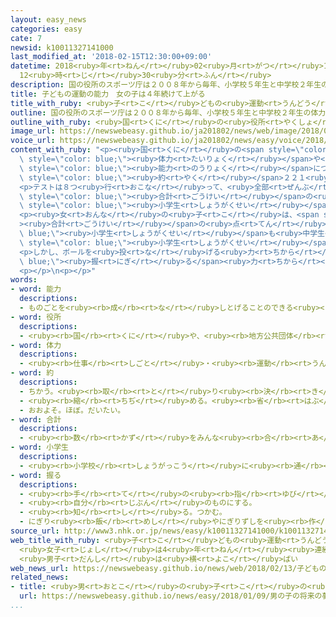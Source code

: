```yaml
---
layout: easy_news
categories: easy
cate: 7
newsid: k10011327141000
last_modified_at: '2018-02-15T12:30:00+09:00'
datetime: 2018<ruby>年<rt>ねん</rt></ruby>02<ruby>月<rt>がつ</rt></ruby>15<ruby>日<rt>にち</rt></ruby>
  12<ruby>時<rt>じ</rt></ruby>30<ruby>分<rt>ふん</rt></ruby>
description: 国の役所のスポーツ庁は２００８年から毎年、小学校５年生と中学校２年生の体力や運動の能力についてテストをして調べています。
title: 子どもの運動の能力　女の子は４年続けて上がる
title_with_ruby: <ruby>子<rt>こ</rt></ruby>どもの<ruby>運動<rt>うんどう</rt></ruby>の<ruby>能力<rt>のうりょく</rt></ruby>　<ruby>女<rt>おんな</rt></ruby>の<ruby>子<rt>こ</rt></ruby>は４<ruby>年<rt>ねん</rt></ruby><ruby>続<rt>つづ</rt></ruby>けて<ruby>上<rt>あ</rt></ruby>がる
outline: 国の役所のスポーツ庁は２００８年から毎年、小学校５年生と中学校２年生の体力や運動の能力についてテストをして調べています。
outline_with_ruby: <ruby>国<rt>くに</rt></ruby>の<ruby>役所<rt>やくしょ</rt></ruby>のスポーツ<ruby>庁<rt>ちょう</rt></ruby>は２００８<ruby>年<rt>ねん</rt></ruby>から<ruby>毎年<rt>まいとし</rt></ruby>、<ruby>小学校<rt>しょうがっこう</rt></ruby>５<ruby>年生<rt>ねんせい</rt></ruby>と<ruby>中学校<rt>ちゅうがっこう</rt></ruby>２<ruby>年生<rt>ねんせい</rt></ruby>の<ruby>体力<rt>たいりょく</rt></ruby>や<ruby>運動<rt>うんどう</rt></ruby>の<ruby>能力<rt>のうりょく</rt></ruby>についてテストをして<ruby>調<rt>しら</rt></ruby>べています。
image_url: https://newswebeasy.github.io/ja201802/news/web/image/2018/02/13/K10011327141_1802131524_1802131526_01_02.jpg
voice_url: https://newswebeasy.github.io/ja201802/news/easy/voice/2018/02/15/k10011327141000.mp3
content_with_ruby: "<p><ruby>国<rt>くに</rt></ruby>の<span style=\"color: blue;\"><ruby>役所<rt>やくしょ</rt></ruby></span>のスポーツ<ruby>庁<rt>ちょう</rt></ruby>は２００８<ruby>年<rt>ねん</rt></ruby>から<ruby>毎年<rt>まいとし</rt></ruby>、<ruby>小学校<rt>しょうがっこう</rt></ruby>５<ruby>年生<rt>ねんせい</rt></ruby>と<ruby>中学校<rt>ちゅうがっこう</rt></ruby>２<ruby>年生<rt>ねんせい</rt></ruby>の<span\
  \ style=\"color: blue;\"><ruby>体力<rt>たいりょく</rt></ruby></span>や<ruby>運動<rt>うんどう</rt></ruby>の<span\
  \ style=\"color: blue;\"><ruby>能力<rt>のうりょく</rt></ruby></span>についてテストをして<ruby>調<rt>しら</rt></ruby>べています。２０１７<ruby>年<rt>ねん</rt></ruby>は、<span\
  \ style=\"color: blue;\"><ruby>約<rt>やく</rt></ruby></span>２２１<ruby>万<rt>まん</rt></ruby><ruby>人<rt>にん</rt></ruby>の<ruby>子<rt>こ</rt></ruby>どもについて<ruby>調<rt>しら</rt></ruby>べました。</p>\n\
  <p>テストは８つ<ruby>行<rt>おこな</rt></ruby>って、<ruby>全部<rt>ぜんぶ</rt></ruby>の<ruby>点<rt>てん</rt></ruby>を<ruby>足<rt>た</rt></ruby>した<span\
  \ style=\"color: blue;\"><ruby>合計<rt>ごうけい</rt></ruby></span>の<ruby>点<rt>てん</rt></ruby>は、<ruby>男<rt>おとこ</rt></ruby>の<ruby>子<rt>こ</rt></ruby>は<span\
  \ style=\"color: blue;\"><ruby>小学生<rt>しょうがくせい</rt></ruby></span>も<ruby>中学生<rt>ちゅうがくせい</rt></ruby>も<ruby>今<rt>いま</rt></ruby>までとほとんど<ruby>同<rt>おな</rt></ruby>じでした。</p>\n\
  <p><ruby>女<rt>おんな</rt></ruby>の<ruby>子<rt>こ</rt></ruby>は、<span style=\"color: blue;\"\
  ><ruby>合計<rt>ごうけい</rt></ruby></span>の<ruby>点<rt>てん</rt></ruby>が<span style=\"color:\
  \ blue;\"><ruby>小学生<rt>しょうがくせい</rt></ruby></span>も<ruby>中学生<rt>ちゅうがくせい</rt></ruby>も４<ruby>年<rt>ねん</rt></ruby><ruby>続<rt>つづ</rt></ruby>けて<ruby>上<rt>あ</rt></ruby>がっていて、<ruby>今<rt>いま</rt></ruby>まででいちばん<ruby>高<rt>たか</rt></ruby>くなりました。<ruby>決<rt>き</rt></ruby>めた<ruby>時間<rt>じかん</rt></ruby>に２０ｍを<ruby>何<rt>なん</rt></ruby><ruby>回<rt>かい</rt></ruby><ruby>走<rt>はし</rt></ruby>ることができるか<ruby>調<rt>しら</rt></ruby>べるテストでは、<ruby>女<rt>おんな</rt></ruby>の<ruby>子<rt>こ</rt></ruby>は<span\
  \ style=\"color: blue;\"><ruby>小学生<rt>しょうがくせい</rt></ruby></span>が４１．６<ruby>回<rt>かい</rt></ruby>で、２００８<ruby>年<rt>ねん</rt></ruby>より２．９<ruby>回<rt>かい</rt></ruby><ruby>増<rt>ふ</rt></ruby>えました。<ruby>中学生<rt>ちゅうがくせい</rt></ruby>は５８．８<ruby>回<rt>かい</rt></ruby>で、２．５<ruby>回<rt>かい</rt></ruby><ruby>増<rt>ふ</rt></ruby>えました。</p>\n\
  <p>しかし、ボールを<ruby>投<rt>な</rt></ruby>げる<ruby>力<rt>ちから</rt></ruby>や<span style=\"color:\
  \ blue;\"><ruby>握<rt>にぎ</rt></ruby>る</span><ruby>力<rt>ちから</rt></ruby>は、<ruby>男<rt>おとこ</rt></ruby>の<ruby>子<rt>こ</rt></ruby>も<ruby>女<rt>おんな</rt></ruby>の<ruby>子<rt>こ</rt></ruby>も<ruby>半分<rt>はんぶん</rt></ruby><ruby>以上<rt>いじょう</rt></ruby>がいちばんよかったときより<ruby>弱<rt>よわ</rt></ruby>くなっています。</p>\n\
  <p></p>\n<p></p>"
words:
- word: 能力
  descriptions:
  - ものごとを<ruby><rb>成</rb><rt>な</rt></ruby>しとげることのできる<ruby><rb>力</rb><rt>ちから</rt></ruby>。
- word: 役所
  descriptions:
  - <ruby><rb>国</rb><rt>くに</rt></ruby>や、<ruby><rb>地方公共団体</rb><rt>ちほうこうきょうだんたい</rt></ruby>の<ruby><rb>仕事</rb><rt>しごと</rt></ruby>をする<ruby><rb>所</rb><rt>ところ</rt></ruby>。<ruby><rb>官庁</rb><rt>かんちょう</rt></ruby>。<ruby><rb>役場</rb><rt>やくば</rt></ruby>。
- word: 体力
  descriptions:
  - <ruby><rb>仕事</rb><rt>しごと</rt></ruby>・<ruby><rb>運動</rb><rt>うんどう</rt></ruby>・<ruby><rb>病気</rb><rt>びょうき</rt></ruby>などにたえられる、<ruby><rb>体</rb><rt>からだ</rt></ruby>の<ruby><rb>力</rb><rt>ちから</rt></ruby>。
- word: 約
  descriptions:
  - ちかう。<ruby><rb>取</rb><rt>と</rt></ruby>り<ruby><rb>決</rb><rt>き</rt></ruby>める。
  - <ruby><rb>縮</rb><rt>ちぢ</rt></ruby>める。<ruby><rb>省</rb><rt>はぶ</rt></ruby>く。<ruby><rb>簡単</rb><rt>かんたん</rt></ruby>にする。
  - おおよそ。ほぼ。だいたい。
- word: 合計
  descriptions:
  - <ruby><rb>数</rb><rt>かず</rt></ruby>をみんな<ruby><rb>合</rb><rt>あ</rt></ruby>わせること。また、<ruby><rb>合</rb><rt>あ</rt></ruby>わせた<ruby><rb>数</rb><rt>かず</rt></ruby>。
- word: 小学生
  descriptions:
  - <ruby><rb>小学校</rb><rt>しょうがっこう</rt></ruby>に<ruby><rb>通</rb><rt>かよ</rt></ruby>っている<ruby><rb>子</rb><rt>こ</rt></ruby>ども。
- word: 握る
  descriptions:
  - <ruby><rb>手</rb><rt>て</rt></ruby>の<ruby><rb>指</rb><rt>ゆび</rt></ruby>を<ruby><rb>全部</rb><rt>ぜんぶ</rt></ruby>、<ruby><rb>内側</rb><rt>うちがわ</rt></ruby>に<ruby><rb>曲</rb><rt>ま</rt></ruby>げる。また、<ruby><rb>曲</rb><rt>ま</rt></ruby>げて<ruby><rb>物</rb><rt>もの</rt></ruby>をつかむ。
  - <ruby><rb>自分</rb><rt>じぶん</rt></ruby>のものにする。
  - <ruby><rb>知</rb><rt>し</rt></ruby>る。つかむ。
  - にぎり<ruby><rb>飯</rb><rt>めし</rt></ruby>やにぎりずしを<ruby><rb>作</rb><rt>つく</rt></ruby>る。
source_url: http://www3.nhk.or.jp/news/easy/k10011327141000/k10011327141000.html
web_title_with_ruby: <ruby>子<rt>こ</rt></ruby>どもの<ruby>運動<rt>うんどう</rt></ruby><ruby>能力<rt>のうりょく</rt></ruby>
  <ruby>女子<rt>じょし</rt></ruby>は4<ruby>年<rt>ねん</rt></ruby><ruby>連続<rt>れんぞく</rt></ruby><ruby>上昇<rt>じょうしょう</rt></ruby>
  <ruby>男子<rt>だんし</rt></ruby>は<ruby>横<rt>よこ</rt></ruby>ばい
web_news_url: https://newswebeasy.github.io/news/web/2018/02/13/子どもの運動能力-女子は4年連続上昇-男子は横ばい
related_news:
- title: <ruby>男<rt>おとこ</rt></ruby>の<ruby>子<rt>こ</rt></ruby>の<ruby>将来<rt>しょうらい</rt></ruby>の<ruby>夢<rt>ゆめ</rt></ruby>は「<ruby>学者<rt>がくしゃ</rt></ruby>」　<ruby>女<rt>おんな</rt></ruby>の<ruby>子<rt>こ</rt></ruby>は「<ruby>食<rt>た</rt></ruby>べ<ruby>物<rt>もの</rt></ruby><ruby>屋<rt>や</rt></ruby>さん」
  url: https://newswebeasy.github.io/news/easy/2018/01/09/男の子の将来の夢は学者-女の子は食べ物屋さん
...
```

